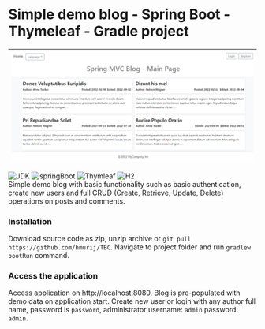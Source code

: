 # Simple demo blog - Spring Boot - Thymeleaf - Gradle project

|![screanshot](img.png)|
|-----|

![JDK](https://img.shields.io/badge/JDK-17-orange)
![springBoot](https://img.shields.io/badge/Spring%20Boot-2.6.7-brightgreen)
![Thymleaf](https://img.shields.io/badge/Thymeleaf-3.0.15-darkgreen)
![H2](https://img.shields.io/badge/H2-1.4.2-darkblue)  
Simple demo blog with basic functionality such as basic authentication, create new users and full CRUD (Create, Retrieve, Update, Delete)
operations on posts and comments.

### Installation

Download source code as zip, unzip archive or `git pull https://github.com/hmurij/TBC`.
Navigate to project folder and run `gradlew bootRun` command.

### Access the application

Access application on http://localhost:8080. Blog is pre-populated with demo data on application start. Create new user or login with any
author full name,
password is `password`, administrator username: `admin` password: `admin`.

